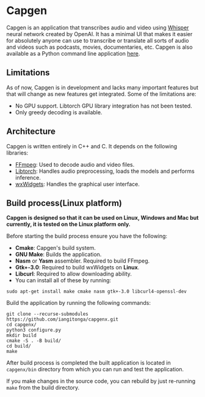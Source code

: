 # Capgen
Capgen is an application that transcribes audio and video using [Whisper](https://openai.com/blog/whisper/) neural network created by
OpenAI. It has a minimal UI that makes it easier for absolutely anyone can use to transcribe or translate all sorts
of audio and videos such as podcasts, movies, documentaries, etc. Capgen is also
available as a Python command line application [here](https://github.com/iangitonga/capgen).

## Limitations
As of now, Capgen is in development and lacks many important features but
that will change as new features get integrated. Some of the limitations are:

- No GPU support. Libtorch GPU library integration has not been tested.
- Only greedy decoding is available.

## Architecture
Capgen is written entirely in C++ and C. It depends on the following libraries:

- [FFmpeg](https://github.com/FFmpeg/FFmpeg): Used to decode audio and video files.
- [Libtorch](https://pytorch.org/cppdocs/index.html): Handles audio preprocessing, loads the models and performs inference.
- [wxWidgets](https://www.wxwidgets.org/): Handles the graphical user interface.

## Build process(Linux platform)
**Capgen is designed so that it can be used on Linux, Windows and Mac but 
currently, it is tested on the Linux platform only.**

Before starting the build process ensure you have the following:

- **Cmake**: Capgen's build system.
- **GNU Make**: Builds the application.
- **Nasm** or **Yasm** assembler. Required to build FFmpeg.
- **Gtk+-3.0**: Required to build wxWidgets on **Linux**.
- **Libcurl**: Required to allow downloading ability.
- You can install all of these by running:
```
sudo apt-get install make cmake nasm gtk+-3.0 libcurl4-openssl-dev
```

Build the application by running the following commands:

```
git clone --recurse-submodules https://github.com/iangitonga/capgenx.git
cd capgenx/
python3 configure.py
mkdir build
cmake -S . -B build/
cd build/
make
```

After build process is completed the built application is located in `capgenx/bin` directory from which you can run and test the application.

If you make changes in the source code, you can rebuild by just re-running `make` from the build directory.